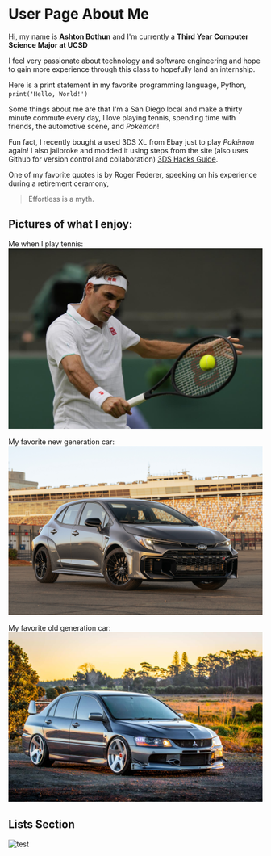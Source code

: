 # User Page About Me
Hi, my name is **Ashton Bothun** and I'm currently a **Third Year Computer Science Major at UCSD**

I feel very passionate about technology and software engineering and hope to gain more experience through this class to hopefully land an internship. 

Here is a print statement in my favorite programming language, Python, `print('Hello, World!')` 

Some things about me are that I'm a San Diego local and make a thirty minute commute every day, I love playing tennis, spending time with friends, the automotive scene, and *Pokémon*!

Fun fact, I recently bought a used 3DS XL from Ebay just to play *Pokémon* again! I also jailbroke and modded it using steps from the site (also uses Github for version control and collaboration) [3DS Hacks Guide](https://3ds.hacks.guide/).

One of my favorite quotes is by Roger Federer, speeking on his experience during a retirement ceramony,
> Effortless is a myth. 

## Pictures of what I enjoy: 

Me when I play tennis: 
![roger](download.jpg)

My favorite new generation car: 
![car](rolla.jpg)

My favorite old generation car: 
![car](evo9.jpeg)

## Lists Section

![test](https://myoctocat.com/assets/images/base-octocat.svg)